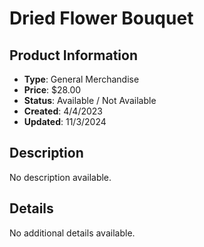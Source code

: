 # Dried Flower Bouquet

## Product Information
- **Type**: General Merchandise
- **Price**: $28.00
- **Status**: Available / Not Available
- **Created**: 4/4/2023
- **Updated**: 11/3/2024

## Description
No description available.



## Details
No additional details available.
